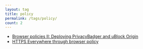```yaml
---
layout: tag
title: policy
permalink: /tags/policy/
count: 2
---
```


- [Browser policies II: Deploying PrivacyBadger and uBlock Origin](https://aminda.eu/blog/english/2024/05/22/policy-contentblocker.html)
- [HTTPS Everywhere through browser policy](https://aminda.eu/blog/english/2024/05/17/https-everywhere.html)
